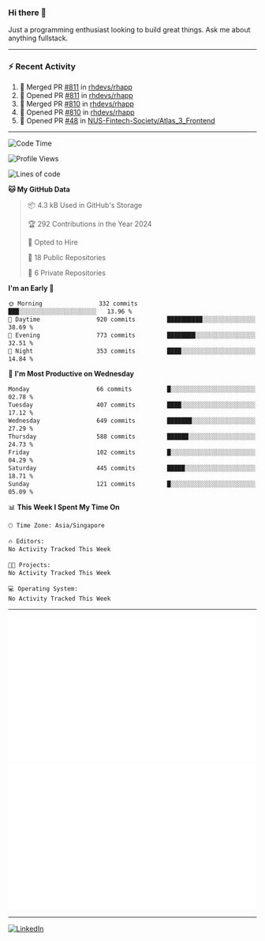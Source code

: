 ### Hi there 👋

<!--
**gnimnix/gnimnix** is a ✨ _special_ ✨ repository because its `README.md` (this file) appears on your GitHub profile.

Here are some ideas to get you started:

- 🔭 I’m currently working on ...
- 🌱 I’m currently learning ...
- 👯 I’m looking to collaborate on ...
- 🤔 I’m looking for help with ...
- 💬 Ask me about ...
- 📫 How to reach me: ...
- 😄 Pronouns: ...
- ⚡ Fun fact: ...
-->

Just a programming enthusiast looking to build great things. Ask me about anything fullstack.

---


### :zap: Recent Activity

<!--START_SECTION:activity-->
1. 🎉 Merged PR [#811](https://github.com/rhdevs/rhapp/pull/811) in [rhdevs/rhapp](https://github.com/rhdevs/rhapp)
2. 💪 Opened PR [#811](https://github.com/rhdevs/rhapp/pull/811) in [rhdevs/rhapp](https://github.com/rhdevs/rhapp)
3. 🎉 Merged PR [#810](https://github.com/rhdevs/rhapp/pull/810) in [rhdevs/rhapp](https://github.com/rhdevs/rhapp)
4. 💪 Opened PR [#810](https://github.com/rhdevs/rhapp/pull/810) in [rhdevs/rhapp](https://github.com/rhdevs/rhapp)
5. 💪 Opened PR [#48](https://github.com/NUS-Fintech-Society/Atlas_3_Frontend/pull/48) in [NUS-Fintech-Society/Atlas_3_Frontend](https://github.com/NUS-Fintech-Society/Atlas_3_Frontend)
<!--END_SECTION:activity-->

---

<!--START_SECTION:waka-->
![Code Time](http://img.shields.io/badge/Code%20Time-88%20hrs%2031%20mins-blue)

![Profile Views](http://img.shields.io/badge/Profile%20Views-0-blue)

![Lines of code](https://img.shields.io/badge/From%20Hello%20World%20I%27ve%20Written-621.8%20thousand%20lines%20of%20code-blue)

**🐱 My GitHub Data** 

> 📦 4.3 kB Used in GitHub's Storage 
 > 
> 🏆 292 Contributions in the Year 2024
 > 
> 💼 Opted to Hire
 > 
> 📜 18 Public Repositories 
 > 
> 🔑 6 Private Repositories 
 > 
**I'm an Early 🐤** 

```text
🌞 Morning                332 commits         ███░░░░░░░░░░░░░░░░░░░░░░   13.96 % 
🌆 Daytime                920 commits         ██████████░░░░░░░░░░░░░░░   38.69 % 
🌃 Evening                773 commits         ████████░░░░░░░░░░░░░░░░░   32.51 % 
🌙 Night                  353 commits         ████░░░░░░░░░░░░░░░░░░░░░   14.84 % 
```
📅 **I'm Most Productive on Wednesday** 

```text
Monday                   66 commits          █░░░░░░░░░░░░░░░░░░░░░░░░   02.78 % 
Tuesday                  407 commits         ████░░░░░░░░░░░░░░░░░░░░░   17.12 % 
Wednesday                649 commits         ███████░░░░░░░░░░░░░░░░░░   27.29 % 
Thursday                 588 commits         ██████░░░░░░░░░░░░░░░░░░░   24.73 % 
Friday                   102 commits         █░░░░░░░░░░░░░░░░░░░░░░░░   04.29 % 
Saturday                 445 commits         █████░░░░░░░░░░░░░░░░░░░░   18.71 % 
Sunday                   121 commits         █░░░░░░░░░░░░░░░░░░░░░░░░   05.09 % 
```


📊 **This Week I Spent My Time On** 

```text
🕑︎ Time Zone: Asia/Singapore

🔥 Editors: 
No Activity Tracked This Week

🐱‍💻 Projects: 
No Activity Tracked This Week

💻 Operating System: 
No Activity Tracked This Week
```


<!--END_SECTION:waka-->

---

<img src="https://github.com/gnimnix/github-stats-transparent/blob/output/generated/overview.svg" /><img src="https://github.com/gnimnix/github-stats-transparent/blob/output/generated/languages.svg" />


---

<a href="https://www.linkedin.com/in/xmluu/" target="_blank"><img src="https://img.shields.io/badge/LinkedIn-%230077B5.svg?&style=flat-square&logo=linkedin&logoColor=white" alt="LinkedIn"></a>
